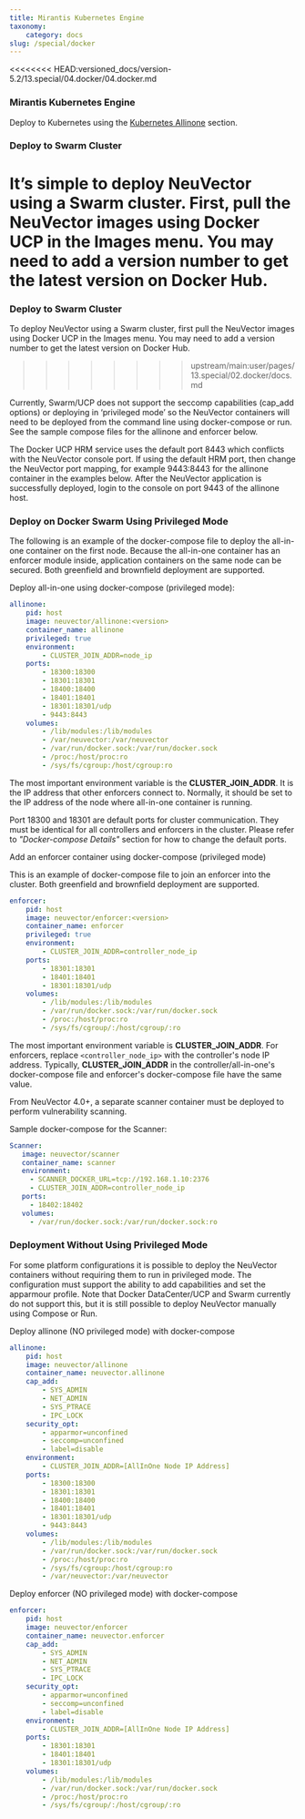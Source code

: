 ```yaml
---
title: Mirantis Kubernetes Engine
taxonomy:
    category: docs
slug: /special/docker
---
```


<<<<<<<< HEAD:versioned_docs/version-5.2/13.special/04.docker/04.docker.md
### Mirantis Kubernetes Engine

Deploy to Kubernetes using the [Kubernetes Allinone](kubernetes) section. 

### Deploy to Swarm Cluster

It’s simple to deploy NeuVector using a Swarm cluster. First, pull the NeuVector images using Docker UCP in the Images menu. You may need to add a version number to get the latest version on Docker Hub.
========

### Deploy to Swarm Cluster
To deploy NeuVector using a Swarm cluster, first pull the NeuVector images using Docker UCP in the Images menu. You may need to add a version number to get the latest version on Docker Hub.
>>>>>>>> upstream/main:user/pages/13.special/02.docker/docs.md

Currently, Swarm/UCP does not support the seccomp capabilities (cap_add options) or deploying in ‘privileged mode’ so the NeuVector containers will need to be deployed from the command line using docker-compose or run. See the sample compose files for the allinone and enforcer below.

The Docker UCP HRM service uses the default port 8443 which conflicts with the NeuVector console port. If using the default HRM port, then change the NeuVector port mapping, for example 9443:8443 for the allinone container in the examples below. After the NeuVector application is successfully deployed, login to the console on port 9443 of the allinone host.

### Deploy on Docker Swarm Using Privileged Mode

The following is an example of the docker-compose file to deploy the all-in-one container on the first node. Because the all-in-one container has an enforcer module inside, application containers on the same node can be secured. Both greenfield and brownfield deployment are supported.

Deploy all-in-one using docker-compose (privileged mode):

```yaml
allinone:
    pid: host
    image: neuvector/allinone:<version>
    container_name: allinone
    privileged: true
    environment:
        - CLUSTER_JOIN_ADDR=node_ip
    ports:
        - 18300:18300
        - 18301:18301
        - 18400:18400
        - 18401:18401
        - 18301:18301/udp
        - 9443:8443
    volumes:
        - /lib/modules:/lib/modules
        - /var/neuvector:/var/neuvector
        - /var/run/docker.sock:/var/run/docker.sock
        - /proc:/host/proc:ro
        - /sys/fs/cgroup:/host/cgroup:ro
```

The most important environment variable is the **CLUSTER_JOIN_ADDR**. It is the IP address that other enforcers connect to. Normally, it should be set to the IP address of the node where all-in-one container is running.

Port 18300 and 18301 are default ports for cluster communication. They must be identical for all controllers and enforcers in the cluster. Please refer to *"Docker-compose Details"* section for how to change the default ports.

Add an enforcer container using docker-compose (privileged mode)

This is an example of docker-compose file to join an enforcer into the cluster. Both greenfield and brownfield deployment are supported.

```yaml
enforcer:
    pid: host
    image: neuvector/enforcer:<version>
    container_name: enforcer
    privileged: true
    environment:
        - CLUSTER_JOIN_ADDR=controller_node_ip
    ports:
        - 18301:18301
        - 18401:18401
        - 18301:18301/udp
    volumes:
        - /lib/modules:/lib/modules
        - /var/run/docker.sock:/var/run/docker.sock
        - /proc:/host/proc:ro
        - /sys/fs/cgroup/:/host/cgroup/:ro
```

The most important environment variable is **CLUSTER_JOIN_ADDR**. For enforcers, replace ```<controller_node_ip>``` with the controller's node IP address. Typically, **CLUSTER_JOIN_ADDR** in the controller/all-in-one's docker-compose file and enforcer's docker-compose file have the same value.

From NeuVector 4.0+, a separate scanner container must be deployed to perform vulnerability scanning.

Sample docker-compose for the Scanner:

```yaml
Scanner:
   image: neuvector/scanner
   container_name: scanner
   environment:
     - SCANNER_DOCKER_URL=tcp://192.168.1.10:2376
     - CLUSTER_JOIN_ADDR=controller_node_ip
   ports:
     - 18402:18402
   volumes:
     - /var/run/docker.sock:/var/run/docker.sock:ro
```

### Deployment Without Using Privileged Mode

For some platform configurations it is possible to deploy the NeuVector containers without requiring them to run in privileged mode. The configuration must support the ability to add capabilities and set the apparmour profile. Note that Docker DataCenter/UCP and Swarm currently do not support this, but it is still possible to deploy NeuVector manually using Compose or Run.

Deploy allinone (NO privileged mode) with docker-compose

```yaml
allinone:
    pid: host
    image: neuvector/allinone
    container_name: neuvector.allinone
    cap_add:
        - SYS_ADMIN
        - NET_ADMIN
        - SYS_PTRACE
        - IPC_LOCK
    security_opt:
        - apparmor=unconfined
        - seccomp=unconfined
        - label=disable
    environment:
        - CLUSTER_JOIN_ADDR=[AllInOne Node IP Address]
    ports:
        - 18300:18300
        - 18301:18301
        - 18400:18400
        - 18401:18401
        - 18301:18301/udp
        - 9443:8443
    volumes:
        - /lib/modules:/lib/modules
        - /var/run/docker.sock:/var/run/docker.sock
        - /proc:/host/proc:ro
        - /sys/fs/cgroup:/host/cgroup:ro
        - /var/neuvector:/var/neuvector
```

Deploy enforcer (NO privileged mode) with docker-compose

```yaml
enforcer:
    pid: host
    image: neuvector/enforcer
    container_name: neuvector.enforcer
    cap_add:
        - SYS_ADMIN
        - NET_ADMIN
        - SYS_PTRACE
        - IPC_LOCK
    security_opt:
        - apparmor=unconfined
        - seccomp=unconfined
        - label=disable
    environment:
        - CLUSTER_JOIN_ADDR=[AllInOne Node IP Address]
    ports:
        - 18301:18301
        - 18401:18401
        - 18301:18301/udp
    volumes:
        - /lib/modules:/lib/modules
        - /var/run/docker.sock:/var/run/docker.sock
        - /proc:/host/proc:ro
        - /sys/fs/cgroup/:/host/cgroup/:ro
```
